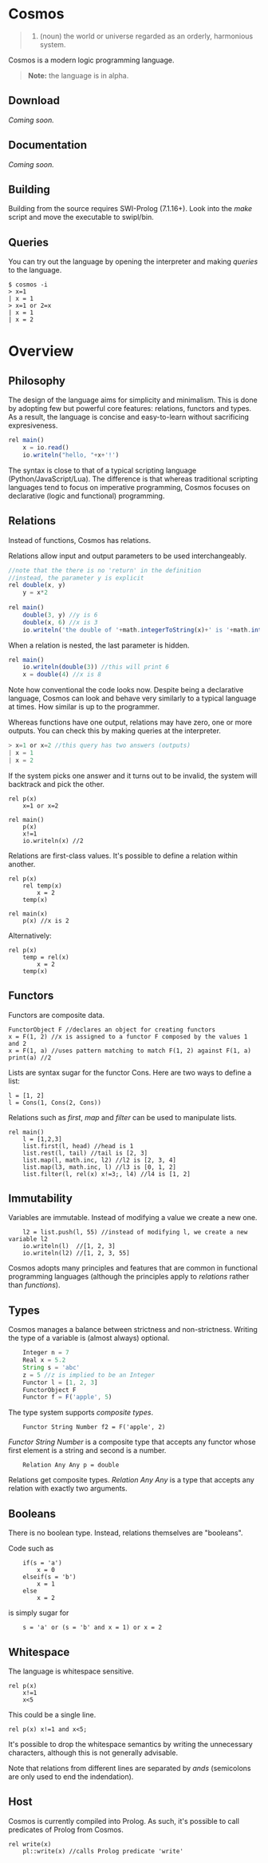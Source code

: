 
Cosmos
====

> 1. (noun) the world or universe regarded as an orderly, harmonious system.

Cosmos is a modern logic programming language.

> **Note:** the language is in alpha.

Download
---

_Coming soon._

Documentation
---

_Coming soon._

Building
---

Building from the source requires SWI-Prolog (7.1.16+). Look into the _make_ script and move the executable to swipl/bin.

Queries
----

You can try out the language by opening the interpreter and making _queries_ to the language.

```
$ cosmos -i
> x=1
| x = 1
> x=1 or 2=x
| x = 1
| x = 2
```

Overview
====

Philosophy
----

The design of the language aims for simplicity and minimalism. This is done by adopting few but powerful core features: relations, functors and types. As a result, the language is concise and easy-to-learn without sacrificing expresiveness.

```javascript
rel main()
    x = io.read()
    io.writeln("hello, "+x+'!')
```

The syntax is close to that of a typical scripting language (Python/JavaScript/Lua). The difference is that whereas traditional scripting languages tend to focus on imperative programming, Cosmos focuses on declarative (logic and functional) programming.

Relations
----

Instead of functions, Cosmos has relations.

Relations allow input and output parameters to be used interchangeably.

```javascript
//note that the there is no 'return' in the definition
//instead, the parameter y is explicit
rel double(x, y)
    y = x*2
    
rel main()
    double(3, y) //y is 6
    double(x, 6) //x is 3
    io.writeln('the double of '+math.integerToString(x)+' is '+math.integerToString(y)) //the double of 3 is 6
```

When a relation is nested, the last parameter is hidden.

```javascript
rel main()
    io.writeln(double(3)) //this will print 6
    x = double(4) //x is 8
```

Note how conventional the code looks now. Despite being a declarative language, Cosmos can look and behave very similarly to a typical language at times. How similar is up to the programmer.

Whereas functions have one output, relations may have zero, one or more outputs. You can check this by making queries at the interpreter.

```javascript
> x=1 or x=2 //this query has two answers (outputs)
| x = 1
| x = 2
```

If the system picks one answer and it turns out to be invalid, the system will backtrack and pick the other.

```
rel p(x)
    x=1 or x=2
    
rel main()
	p(x)
	x!=1
	io.writeln(x) //2
```
Relations are first-class values. It's possible to define a relation within another.
```
rel p(x)
    rel temp(x)
        x = 2
    temp(x)
    
rel main(x)
    p(x) //x is 2
```
Alternatively:
```
rel p(x)
    temp = rel(x)
        x = 2
    temp(x)
```

Functors
----

Functors are composite data.
```
FunctorObject F //declares an object for creating functors
x = F(1, 2) //x is assigned to a functor F composed by the values 1 and 2
x = F(1, a) //uses pattern matching to match F(1, 2) against F(1, a)
print(a) //2
```

Lists are syntax sugar for the functor Cons. Here are two ways to define a list:

```
l = [1, 2]
l = Cons(1, Cons(2, Cons))
```

Relations such as _first_, _map_ and _filter_ can be used to manipulate lists.

```
rel main()
    l = [1,2,3]
    list.first(l, head) //head is 1
    list.rest(l, tail) //tail is [2, 3]
    list.map(l, math.inc, l2) //l2 is [2, 3, 4]
    list.map(l3, math.inc, l) //l3 is [0, 1, 2]
    list.filter(l, rel(x) x!=3;, l4) //l4 is [1, 2]
```

Immutability
----

Variables are immutable. Instead of modifying a value we create a new one.

```
    l2 = list.push(l, 55) //instead of modifying l, we create a new variable l2
    io.writeln(l)  //[1, 2, 3]
    io.writeln(l2) //[1, 2, 3, 55]
```

Cosmos adopts many principles and features that are common in functional programming languages (although the principles apply to *relations* rather than *functions*).

Types
----

Cosmos manages a balance between strictness and non-strictness. Writing the type of a variable is (almost always) optional.

```javascript
    Integer n = 7
    Real x = 5.2
    String s = 'abc'
    z = 5 //z is implied to be an Integer
    Functor l = [1, 2, 3]
    FunctorObject F
    Functor f = F('apple', 5)
```

The type system supports *composite types*.
```
    Functor String Number f2 = F('apple', 2)
```
*Functor String Number* is a composite type that accepts any functor whose first element is a string and second is a number.
```
    Relation Any Any p = double
```
Relations get composite types. *Relation Any Any* is a type that accepts any relation with exactly two arguments.

Booleans
----

There is no boolean type. Instead, relations themselves are "booleans".

Code such as

```
    if(s = 'a')
        x = 0
    elseif(s = 'b')
        x = 1
    else
        x = 2
```

is simply sugar for

```
    s = 'a' or (s = 'b' and x = 1) or x = 2
```

Whitespace
----

The language is whitespace sensitive.
```
rel p(x)
    x!=1
    x<5
```
This could be a single line.
```
rel p(x) x!=1 and x<5;
```
It's possible to drop the whitespace semantics by writing the unnecessary characters, although this is not generally advisable.

Note that relations from different lines are separated by _ands_ (semicolons are only used to end the indendation).

Host
----

Cosmos is currently compiled into Prolog. As such, it's possible to call predicates of Prolog from Cosmos.

```
rel write(x)
    pl::write(x) //calls Prolog predicate 'write'
```